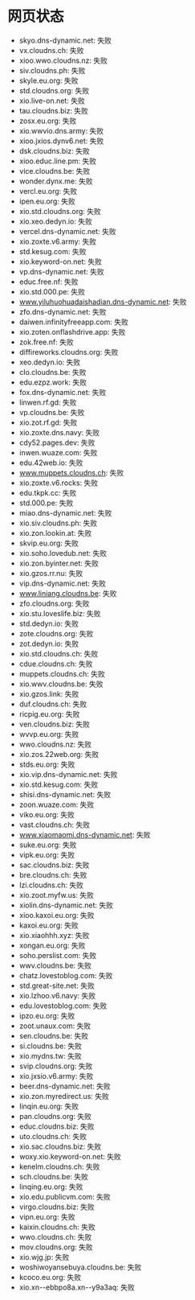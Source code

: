 # 网页状态
- skyo.dns-dynamic.net: 失败
- vx.cloudns.ch: 失败
- xioo.wwo.cloudns.nz: 失败
- siv.cloudns.ph: 失败
- skyle.eu.org: 失败
- std.cloudns.org: 失败
- xio.live-on.net: 失败
- tau.cloudns.biz: 失败
- zosx.eu.org: 失败
- xio.wwvio.dns.army: 失败
- xioo.jxios.dynv6.net: 失败
- dsk.cloudns.biz: 失败
- xioo.educ.line.pm: 失败
- vice.cloudns.be: 失败
- wonder.dynx.me: 失败
- vercl.eu.org: 失败
- ipen.eu.org: 失败
- xio.std.cloudns.org: 失败
- xio.xeo.dedyn.io: 失败
- vercel.dns-dynamic.net: 失败
- xio.zoxte.v6.army: 失败
- std.kesug.com: 失败
- xio.keyword-on.net: 失败
- vp.dns-dynamic.net: 失败
- educ.free.nf: 失败
- xio.std.000.pe: 失败
- www.yiluhuohuadaishadian.dns-dynamic.net: 失败
- zfo.dns-dynamic.net: 失败
- daiwen.infinityfreeapp.com: 失败
- xio.zoten.onflashdrive.app: 失败
- zok.free.nf: 失败
- diffireworks.cloudns.org: 失败
- xeo.dedyn.io: 失败
- clo.cloudns.be: 失败
- edu.ezpz.work: 失败
- fox.dns-dynamic.net: 失败
- linwen.rf.gd: 失败
- vp.cloudns.be: 失败
- xio.zot.rf.gd: 失败
- xio.zoxte.dns.navy: 失败
- cdy52.pages.dev: 失败
- inwen.wuaze.com: 失败
- edu.42web.io: 失败
- www.muppets.cloudns.ch: 失败
- xio.zoxte.v6.rocks: 失败
- edu.tkpk.cc: 失败
- std.000.pe: 失败
- miao.dns-dynamic.net: 失败
- xio.siv.cloudns.ph: 失败
- xio.zon.lookin.at: 失败
- skvip.eu.org: 失败
- xio.soho.lovedub.net: 失败
- xio.zon.byinter.net: 失败
- xio.gzos.rr.nu: 失败
- vip.dns-dynamic.net: 失败
- www.liniang.cloudns.be: 失败
- zfo.cloudns.org: 失败
- xio.stu.loveslife.biz: 失败
- std.dedyn.io: 失败
- zote.cloudns.org: 失败
- zot.dedyn.io: 失败
- xio.std.cloudns.ch: 失败
- cdue.cloudns.ch: 失败
- muppets.cloudns.ch: 失败
- xio.wwv.cloudns.be: 失败
- xio.gzos.link: 失败
- duf.cloudns.ch: 失败
- ricpig.eu.org: 失败
- ven.cloudns.biz: 失败
- wvvp.eu.org: 失败
- wwo.cloudns.nz: 失败
- xio.zos.22web.org: 失败
- stds.eu.org: 失败
- xio.vip.dns-dynamic.net: 失败
- xio.std.kesug.com: 失败
- shisi.dns-dynamic.net: 失败
- zoon.wuaze.com: 失败
- viko.eu.org: 失败
- vast.cloudns.ch: 失败
- www.xiaomaomi.dns-dynamic.net: 失败
- suke.eu.org: 失败
- vipk.eu.org: 失败
- sac.cloudns.biz: 失败
- bre.cloudns.ch: 失败
- lzi.cloudns.ch: 失败
- xio.zoot.myfw.us: 失败
- xiolin.dns-dynamic.net: 失败
- xioo.kaxoi.eu.org: 失败
- kaxoi.eu.org: 失败
- xio.xiaohhh.xyz: 失败
- xongan.eu.org: 失败
- soho.perslist.com: 失败
- wwv.cloudns.be: 失败
- chatz.lovestoblog.com: 失败
- std.great-site.net: 失败
- xio.lzhoo.v6.navy: 失败
- edu.lovestoblog.com: 失败
- ipzo.eu.org: 失败
- zoot.unaux.com: 失败
- sen.cloudns.be: 失败
- si.cloudns.be: 失败
- xio.mydns.tw: 失败
- svip.cloudns.org: 失败
- xio.jxsio.v6.army: 失败
- beer.dns-dynamic.net: 失败
- xio.zon.myredirect.us: 失败
- linqin.eu.org: 失败
- pan.cloudns.org: 失败
- educ.cloudns.biz: 失败
- uto.cloudns.ch: 失败
- xio.sac.cloudns.biz: 失败
- woxy.xio.keyword-on.net: 失败
- kenelm.cloudns.ch: 失败
- sch.cloudns.be: 失败
- linqing.eu.org: 失败
- xio.edu.publicvm.com: 失败
- virgo.cloudns.biz: 失败
- vipn.eu.org: 失败
- kaixin.cloudns.ch: 失败
- wwo.cloudns.ch: 失败
- mov.cloudns.org: 失败
- xio.wjg.jp: 失败
- woshiwoyansebuya.cloudns.be: 失败
- kcoco.eu.org: 失败
- xio.xn--ebbpo8a.xn--y9a3aq: 失败
